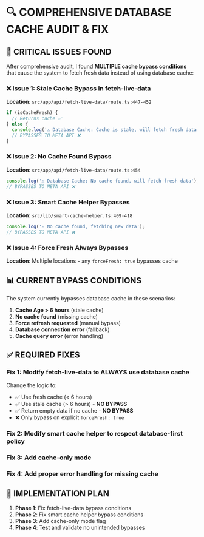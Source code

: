 # 🔍 COMPREHENSIVE DATABASE CACHE AUDIT & FIX

## 🚨 **CRITICAL ISSUES FOUND**

After comprehensive audit, I found **MULTIPLE cache bypass conditions** that cause the system to fetch fresh data instead of using database cache:

### ❌ **Issue 1: Stale Cache Bypass in fetch-live-data**
**Location**: `src/app/api/fetch-live-data/route.ts:447-452`
```typescript
if (isCacheFresh) {
  // Returns cache ✅
} else {
  console.log('⚠️ Database Cache: Cache is stale, will fetch fresh data');
  // BYPASSES TO META API ❌
}
```

### ❌ **Issue 2: No Cache Found Bypass**
**Location**: `src/app/api/fetch-live-data/route.ts:454`
```typescript
console.log('⚠️ Database Cache: No cache found, will fetch fresh data');
// BYPASSES TO META API ❌
```

### ❌ **Issue 3: Smart Cache Helper Bypasses**
**Location**: `src/lib/smart-cache-helper.ts:409-418`
```typescript
console.log('⚠️ No cache found, fetching new data');
// BYPASSES TO META API ❌
```

### ❌ **Issue 4: Force Fresh Always Bypasses**
**Location**: Multiple locations - any `forceFresh: true` bypasses cache

## 📊 **CURRENT BYPASS CONDITIONS**

The system currently bypasses database cache in these scenarios:

1. **Cache Age > 6 hours** (stale cache)
2. **No cache found** (missing cache)
3. **Force refresh requested** (manual bypass)
4. **Database connection error** (fallback)
5. **Cache query error** (error handling)

## ✅ **REQUIRED FIXES**

### **Fix 1: Modify fetch-live-data to ALWAYS use database cache**

Change the logic to:
- ✅ Use fresh cache (< 6 hours)
- ✅ Use stale cache (> 6 hours) - **NO BYPASS**
- ✅ Return empty data if no cache - **NO BYPASS**
- ❌ Only bypass on explicit `forceFresh: true`

### **Fix 2: Modify smart cache helper to respect database-first policy**

### **Fix 3: Add cache-only mode**

### **Fix 4: Add proper error handling for missing cache**

## 🔧 **IMPLEMENTATION PLAN**

1. **Phase 1**: Fix fetch-live-data bypass conditions
2. **Phase 2**: Fix smart cache helper bypass conditions  
3. **Phase 3**: Add cache-only mode flag
4. **Phase 4**: Test and validate no unintended bypasses 